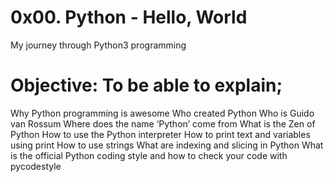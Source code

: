 # 0x00. Python - Hello, World
My journey through Python3 programming
   # Objective: To be able to explain;
   Why Python programming is awesome
   Who created Python
   Who is Guido van Rossum
   Where does the name ‘Python’ come from
   What is the Zen of Python
   How to use the Python interpreter
   How to print text and variables using print
   How to use strings
   What are indexing and slicing in Python
   What is the official Python coding style and how to check your code with pycodestyle

